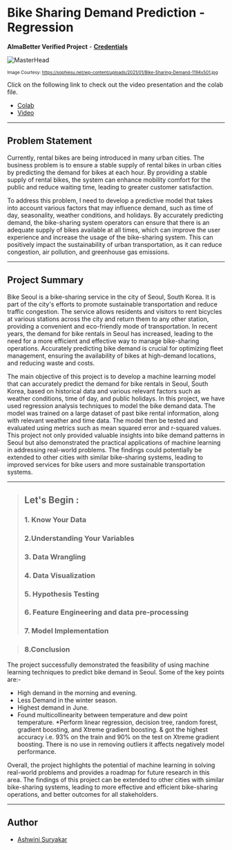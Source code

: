 # Bike Sharing Demand Prediction - Regression

**AlmaBetter Verified Project** - [**Credentials**]()

![MasterHead](https://sophiesu.net/wp-content/uploads/2021/01/Bike-Sharing-Demand-1194x501.jpg)

<font size="1">Image Courtesy: https://sophiesu.net/wp-content/uploads/2021/01/Bike-Sharing-Demand-1194x501.jpg</font>

Click on the following link to check out the video presentation and the colab file.
- [Colab](https://colab.research.google.com/drive/1E58FK3qm8r7qmzEzLlLl9OudgRqI0FEg)
- [Video]()


---
## Problem Statement

Currently, rental bikes are being introduced in many urban cities. The business problem is to ensure a stable supply of rental bikes in urban cities by predicting the demand for bikes at each hour. By providing a stable supply of rental bikes, the system can enhance mobility comfort for the public and reduce waiting time, leading to greater customer satisfaction.

To address this problem, I need to develop a predictive model that takes into account various factors that may influence demand, such as time of day, seasonality, weather conditions, and holidays. By accurately predicting demand, the bike-sharing system operators can ensure that there is an adequate supply of bikes available at all times, which can improve the user experience and increase the usage of the bike-sharing system. This can positively impact the sustainability of urban transportation, as it can reduce congestion, air pollution, and greenhouse gas emissions.

---
## Project Summary

Bike Seoul is a bike-sharing service in the city of Seoul, South Korea. It is part of the city's efforts to promote sustainable transportation and reduce traffic congestion. The service allows residents and visitors to rent bicycles at various stations across the city and return them to any other station, providing a convenient and eco-friendly mode of transportation. In recent years, the demand for bike rentals in Seoul has increased, leading to the need for a more efficient and effective way to manage bike-sharing operations. Accurately predicting bike demand is crucial for optimizing fleet management, ensuring the availability of bikes at high-demand locations, and reducing waste and costs.

The main objective of this project is to develop a machine learning model that can accurately predict the demand for bike rentals in Seoul, South Korea, based on historical data and various relevant factors such as weather conditions, time of day, and public holidays. In this project, we have used regression analysis techniques to model the bike demand data. The model was trained on a large dataset of past bike rental information, along with relevant weather and time data. The model then be tested and evaluated using metrics such as mean squared error and r-squared values.
This project not only provided valuable insights into bike demand patterns in Seoul but also demonstrated the practical applications of machine learning in addressing real-world problems. The findings could potentially be extended to other cities with similar bike-sharing systems, leading to improved services for bike users and more sustainable transportation systems.

---

> ## Let's Begin :
> ### 1. Know Your Data
> ### 2.Understanding Your Variables
> ### 3. Data Wrangling
> ### 4. Data Visualization
> ### 5. Hypothesis Testing
> ### 6. Feature Engineering and data pre-processing
> ### 7. Model Implementation


> ### 8.Conclusion
The project successfully demonstrated the feasibility of using machine learning techniques to predict bike demand in Seoul.
Some of the key points are:-
* High demand in the morning and evening.
* Less Demand in the winter season.
* Highest demand in June.
* Found multicollinearity between temperature and dew point temperature.
*Perform linear regression, decision tree, random forest, gradient boosting, and Xtreme gradient boosting. & got the highest accuracy i.e. 93% on the train and 90% on the test on Xtreme gradient boosting.
There is no use in removing outliers it affects negatively model performance.

Overall, the project highlights the potential of machine learning in solving real-world problems and provides a roadmap for future research in this area. The findings of this project can be extended to other cities with similar bike-sharing systems, leading to more effective and efficient bike-sharing operations, and better outcomes for all stakeholders.

---

## Author

- [Ashwini Suryakar](https://www.linkedin.com/in/ashwini-suryakar-b4b68523a/)

